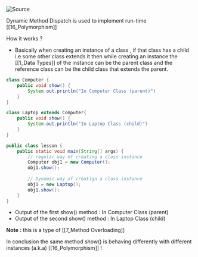 ![Source](https://youtu.be/8C_YRYXCuwc?list=PLsyeobzWxl7pe_IiTfNyr55kwJPWbgxB5)

Dynamic Method Dispatch is used to implement run-time [[16_Polymorphism]]

How it works ?
- Basically when creating an instance of a class , if that class has a child i.e some other class extends it then while creating an instance the [[1_Data Types]] of the instance can be the parent class and the reference class can be the child class that extends the parent.

```java
class Computer {
	public void show() {
		System.out.println("In Computer Class (parent)")
	}
}

class Laptop extends Computer{
	public void show() {
		System.out.println("In Laptop Class (child)")
	}
}

public class lesson {
	public static void main(String[] args) {
		// regular way of creating a class instance
		Computer obj1 = new Computer();
		obj1.show();
		
		// Dynamic way of creatign a class instance
		obj1 = new Laptop();
		obj1.show();
	}
}
```

- Output of the first show() method : In Computer Class (parent)
- Output of the second show() method : In Laptop Class (child)

**Note :** this is a type of [[7_Method Overloading]]

In conclusion the same method show() is behaving differently with different instances (a.k.a) [[16_Polymorphism]] !
